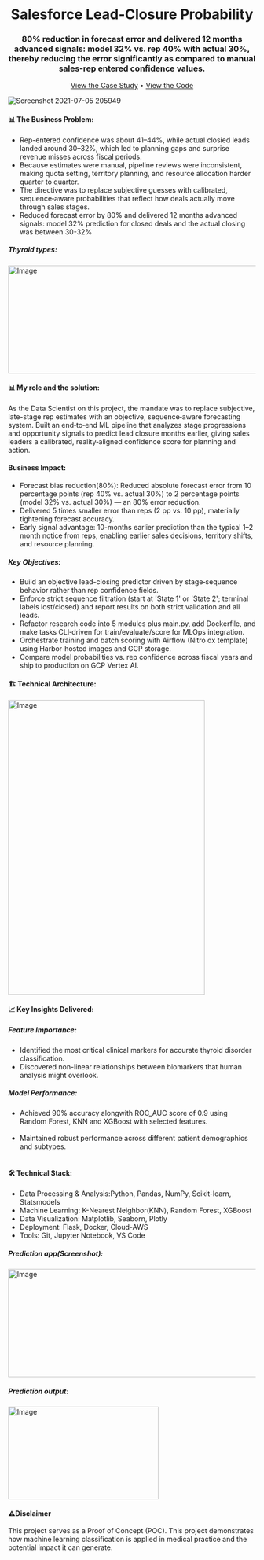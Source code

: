 <h1 align = "center">Salesforce Lead-Closure Probability</h1>

<h3 align='center'>80% reduction in forecast error and delivered 12 months advanced signals: model 32% vs. rep 40% with actual 30%, thereby reducing the error significantly as compared to manual sales-rep entered confidence values.</h3><p align="center"> <a href="https://sagar61205.github.io/Thyroid-detection/">View the Case Study</a> • <a href="https://github.com/sagar61205/Thyroid-detection">View the Code</a> </p>

![Screenshot 2021-07-05 205949](https://user-images.githubusercontent.com/5305547/127063302-2b8e0c7f-aa8b-4d91-9e2f-4b6f36b34319.png)

<h4>📊 The Business Problem:</h4>

<ul><li>Rep-entered confidence was about 41–44%, while actual closied leads landed around 30–32%, which led to planning gaps and surprise revenue misses across fiscal periods.</li>
<li>Because estimates were manual, pipeline reviews were inconsistent, making quota setting, territory planning, and resource allocation harder quarter to quarter.</li>
<li>The directive was to replace subjective guesses with calibrated, sequence‑aware probabilities that reflect how deals actually move through sales stages.</li>
<li>Reduced forecast error by 80% and delivered 12 months advanced signals: model 32% prediction for closed deals and the actual closing was between 30-32%</li>  
</ul>

<h5>Thyroid types:</h5>
<img width="620" height="220" alt="Image" src="https://github.com/user-attachments/assets/f4affcbd-8798-4b8f-9606-efa476950cfa" />

<h4>📊 My role and the solution:</h4>
As the Data Scientist on this project, the mandate was to replace subjective, late-stage rep estimates with an objective, sequence‑aware forecasting system. Built an end‑to‑end ML pipeline that 
analyzes stage progressions and opportunity signals to predict lead closure months earlier, 
giving sales leaders a calibrated, reality‑aligned confidence score for planning and action.
<br>

<h4>Business Impact:</h4>
<ul>
<li>Forecast bias reduction(80%): Reduced absolute forecast error from 10 percentage points (rep 40% vs. actual 30%) to 2 percentage points (model 32% vs. actual 30%) — an 80% error reduction.</li>
<li>Delivered 5 times smaller error than reps (2 pp vs. 10 pp), materially tightening forecast accuracy.</li>
<li>Early signal advantage: 10-months earlier prediction than the typical 1–2 month notice from reps, enabling earlier sales decisions, territory shifts, and resource planning.</li>
</ul>


<h5>Key Objectives:</h5>
<ul><li>Build an objective lead-closing predictor driven by stage‑sequence behavior rather than rep confidence fields.</li>
<li>Enforce strict sequence filtration (start at 'State 1' or 'State 2'; terminal labels lost/closed) and report results on both strict validation and all leads.</li>
<li>Refactor research code into 5 modules plus main.py, add Dockerfile, and make tasks CLI‑driven for train/evaluate/score for MLOps integration.</li>
<li>Orchestrate training and batch scoring with Airflow (Nitro dx template) using Harbor‑hosted images and GCP storage.</li>
<li>Compare model probabilities vs. rep confidence across fiscal years and ship to production on GCP Vertex AI.</li>
</ul>



<h4>🏗️ Technical Architecture:</h4>
<img width="400" height="600" alt="Image" src="https://github.com/user-attachments/assets/ffe27bfc-7283-4a33-aff4-8ab6e03fef98" />

<h4>📈 Key Insights Delivered:</h4>
                           
<h5>Feature Importance:</h5>
<ul>
<li>Identified the most critical clinical markers for accurate thyroid disorder classification.</li>   
<li>Discovered non-linear relationships between biomarkers that human analysis might overlook.</li>
</ul>

<h5>Model Performance:</h5>
<ul>
<li>Achieved 90% accuracy alongwith ROC_AUC score of 0.9 using Random Forest, KNN and XGBoost with selected features.</li><br>
<li>Maintained robust performance across different patient demographics and subtypes.</li><br>
</ul>

<h4>🛠️ Technical Stack:</h4>

<ul><li>Data Processing & Analysis:Python, Pandas, NumPy, Scikit-learn, Statsmodels</li>
<li>Machine Learning: K-Nearest Neighbor(KNN), Random Forest, XGBoost</li>
<li>Data Visualization: Matplotlib, Seaborn, Plotly</li>
<li>Deployment: Flask, Docker, Cloud-AWS</li>
<li>Tools: Git, Jupyter Notebook, VS Code</li>
</ul>

<h5>Prediction app(Screenshot):</h5>
<img width="620" height="220" alt="Image" src="https://github.com/user-attachments/assets/c6e68e13-46c8-4dad-b08d-74b5af86326d" />

<h5>Prediction output:</h5>
<img width="306" height="189" alt="Image" src="https://github.com/user-attachments/assets/152d7b1b-9107-40a0-9c37-261b249f0191" />

<h4>⚠️Disclaimer</h4>

This project serves as a Proof of Concept (POC). This project demonstrates how machine learning classification is applied in medical practice and the potential impact it can generate.
